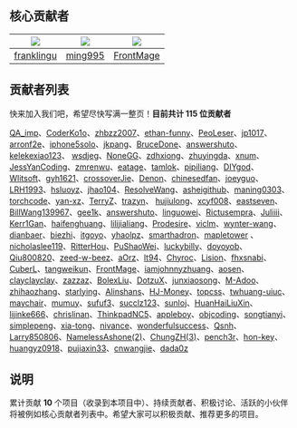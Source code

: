 ## 核心贡献者
| <img src="https://avatars0.githubusercontent.com/u/4099698?s=50&v=4"> | <img src="https://avatars0.githubusercontent.com/u/46031112?s=50&v=4"> |  <img src="https://avatars0.githubusercontent.com/u/17007026?s=50&v=4"> |
| :------: | :------: | :------: | 
| [franklingu](https://github.com/franklingu) | [ming995](https://github.com/ming995) |  [FrontMage](https://github.com/FrontMage) | 

## 贡献者列表
快来加入我们吧，希望尽快写满一整页！**目前共计 115 位贡献者**

[QA_imp](https://www.cnblogs.com/bu1tcat/)、[CoderKo1o](https://github.com/iphone5solo)、[zhbzz2007](https://github.com/zhbzz2007)、[ethan-funny](https://github.com/ethan-funny)、[PeoLeser](https://github.com/PeoLeser)、[jp1017](https://github.com/jp1017)、[arronf2e](https://github.com/arronf2e)、[iphone5solo](https://github.com/iphone5solo)、[jkpang](https://github.com/jkpang)、[BruceDone](https://github.com/BruceDone)、[answershuto](https://github.com/answershuto)、[kelekexiao123](https://github.com/kelekexiao123)、
[wsdjeg](https://github.com/wsdjeg)、[NoneGG](https://github.com/NoneGG)、[zdhxiong](https://github.com/zdhxiong)、[zhuyingda](https://github.com/zhuyingda)、[xnum](https://github.com/xnum)、[JessYanCoding](https://github.com/JessYanCoding)、[zmrenwu](https://github.com/zmrenwu)、[eatage](https://github.com/eatage)、[tamlok](https://github.com/tamlok)、[pipiliang](https://github.com/pipiliang)、[DIYgod](https://github.com/DIYgod)、[Wlitsoft](https://github.com/Wlitsoft)、[gyh1621](https://github.com/gyh1621)、[crossoverJie](https://github.com/crossoverJie)、[Denon](https://github.com/Denon)、[chinesedfan](https://github.com/chinesedfan)、[joeyguo](https://github.com/joeyguo)、[LRH1993](https://github.com/LRH1993)、[hsluoyz](https://github.com/hsluoyz)、[jhao104](https://github.com/jhao104)、[ResolveWang](https://github.com/ResolveWang)、[asheigithub](https://github.com/asheigithub)、[maning0303](https://github.com/maning0303)、[torchcode](https://github.com/torchcode)、[yan-xz](https://github.com/yan-xz)、[TerryZ](https://github.com/TerryZ)、[trazyn](https://github.com/trazyn)、
[hujiulong](https://github.com/hujiulong)、[xcyf008](https://github.com/xcyf008)、[eastseven](https://github.com/eastseven)、[BillWang139967](https://github.com/BillWang139967)、[gee1k](https://github.com/gee1k)、[answershuto](https://github.com/answershuto)、[linguowei](https://github.com/linguowei)、[Rictusempra](https://github.com/Rictusempra)、[Juliiii](https://github.com/Juliiii)、[Kerr1Gan](https://github.com/Kerr1Gan)、[haifenghuang](https://github.com/haifenghuang)、[lilijialiang](https://github.com/lilijialiang)、[Prodesire](https://github.com/Prodesire)、[viclm](https://github.com/viclm)、[wynter-wang](https://github.com/wynter-wang)、[dianbaer](https://github.com/dianbaer)、[biezhi](https://github.com/biezhi)、[itgoyo](https://github.com/itgoyo)、[yhaolpz](https://github.com/yhaolpz)、[smarthadron](https://github.com/smarthadron)、[mapletower](https://github.com/mapletower)
、[nicholaslee119](https://github.com/nicholaslee119)、[RitterHou](https://github.com/RitterHou)、[PuShaoWei](https://github.com/PuShaoWei)、[luckybilly](https://github.com/luckybilly)、[doyoyob](https://github.com/doyoyob)、[Qiu800820](https://github.com/Qiu800820)、[zeed-w-beez](https://github.com/zeed-w-beez)、[aOrz](https://github.com/aOrz)、[lt94](https://github.com/lt94)、[Chyroc](https://github.com/Chyroc)、[Lision](https://github.com/Lision)、[fhxsnabi](https://github.com/fhxsnabi)、[CuberL](https://github.com/CuberL)、[tangweikun](https://github.com/tangweikun)、[FrontMage](https://github.com/FrontMage)、[iamjohnnyzhuang](https://github.com/iamjohnnyzhuang)、[aosen](https://github.com/aosen)、[clayclayclay](https://github.com/clayclayclay)、[zazzaz](https://github.com/zazzaz)、[BolexLiu](https://github.com/BolexLiu)、[DotzuX](https://github.com/DotzuX)、[junxiaosong](https://github.com/junxiaosong)、[M-Adoo](https://github.com/M-Adoo)、[zhihaozhang](https://github.com/zhihaozhang)、[starlying](https://github.com/starlying)、[Alinshans](https://github.com/Alinshans)、[HJ-Money](https://github.com/HJ-Money)、[topcss](https://github.com/topcss)、[twhuang-uiuc](https://github.com/twhuang-uiuc)、[maychair](https://github.com/maychair)、[mumuy](https://github.com/mumuy)、[sufuf3](https://github.com/sufuf3)、[succlz123](https://github.com/succlz123)、[sunloj](https://github.com/sunloj)、[HuanHaiLiuXin](https://github.com/HuanHaiLiuXin)、[lijinke666](https://github.com/lijinke666)、[chrislinan](https://github.com/chrislinan)、[ThinkpadNC5](https://github.com/ThinkpadNC5)、[appleboy](https://github.com/appleboy)、[objcoding](https://github.com/objcoding)、[songtianyi](https://github.com/songtianyi)、[simplepeng](https://github.com/simplepeng)、[xia-tong](https://github.com/xia-tong)、[nivance](https://github.com/nivance)、[wonderfulsuccess](https://github.com/wonderfulsuccess)、[Qsnh](https://github.com/Qsnh)、[Larry850806](https://github.com/Larry850806)、[NamelessAshone(2)](https://github.com/NamelessAshone)、[ChungZH(3)](https://github.com/ChungZH)、[pench3r](https://github.com/pench3r)、[hon-key](https://github.com/hon-key)、[huangyz0918](https://github.com/huangyz0918)、[pujiaxin33](https://github.com/pujiaxin33)、[cnwangjie](https://github.com/cnwangjie)、[dada0z](https://github.com/dada0z)



## 说明
累计贡献 **10** 个项目（收录到本项目中）、持续贡献者、积极讨论、活跃的小伙伴将被例如核心贡献者列表中。希望大家可以积极贡献、推荐更多的项目。